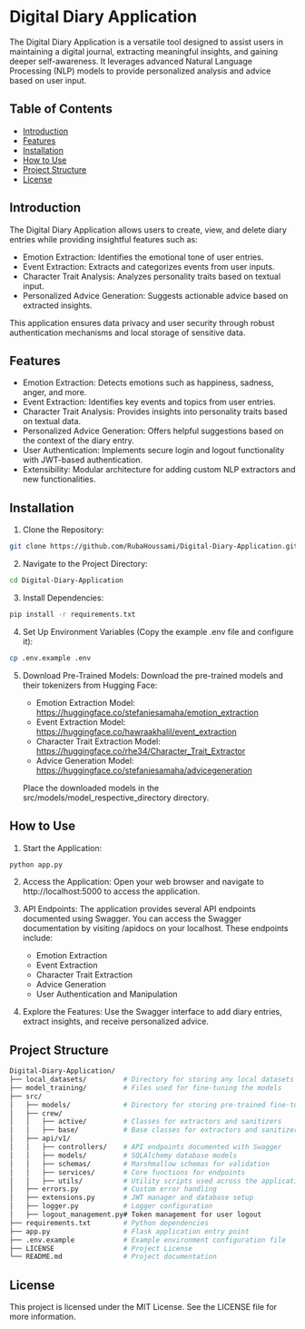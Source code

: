 # Digital Diary Application

The Digital Diary Application is a versatile tool designed to assist users in maintaining a digital journal, extracting meaningful insights, and gaining deeper self-awareness. It leverages advanced Natural Language Processing (NLP) models to provide personalized analysis and advice based on user input.

## Table of Contents

- [Introduction](#introduction)
- [Features](#features)
- [Installation](#installation)
- [How to Use](#how-to-use)
- [Project Structure](#project-structure)
- [License](#license)

## Introduction

The Digital Diary Application allows users to create, view, and delete diary entries while providing insightful features such as:

- Emotion Extraction: Identifies the emotional tone of user entries.
- Event Extraction: Extracts and categorizes events from user inputs.
- Character Trait Analysis: Analyzes personality traits based on textual input.
- Personalized Advice Generation: Suggests actionable advice based on extracted insights.

This application ensures data privacy and user security through robust authentication mechanisms and local storage of sensitive data.

## Features

- Emotion Extraction: Detects emotions such as happiness, sadness, anger, and more.
- Event Extraction: Identifies key events and topics from user entries.
- Character Trait Analysis: Provides insights into personality traits based on textual data.
- Personalized Advice Generation: Offers helpful suggestions based on the context of the diary entry.
- User Authentication: Implements secure login and logout functionality with JWT-based authentication.
- Extensibility: Modular architecture for adding custom NLP extractors and new functionalities.

## Installation

1. Clone the Repository:
```bash
git clone https://github.com/RubaHoussami/Digital-Diary-Application.git
```

2. Navigate to the Project Directory:
```bash
cd Digital-Diary-Application
```

3. Install Dependencies:
```bash
pip install -r requirements.txt
```

4. Set Up Environment Variables (Copy the example .env file and configure it):
```bash
cp .env.example .env
```

5. Download Pre-Trained Models:
   Download the pre-trained models and their tokenizers from Hugging Face:
   - Emotion Extraction Model: https://huggingface.co/stefaniesamaha/emotion_extraction
   - Event Extraction Model: https://huggingface.co/hawraakhalil/event_extraction
   - Character Trait Extraction Model: https://huggingface.co/rhe34/Character_Trait_Extractor
   - Advice Generation Model: https://huggingface.co/stefaniesamaha/advicegeneration

   Place the downloaded models in the src/models/model_respective_directory directory.

## How to Use

1. Start the Application:
```bash
python app.py
```

2. Access the Application:
   Open your web browser and navigate to http://localhost:5000 to access the application.

3. API Endpoints:
   The application provides several API endpoints documented using Swagger. You can access the Swagger documentation by visiting /apidocs on your localhost. These endpoints include:
   - Emotion Extraction
   - Event Extraction
   - Character Trait Extraction
   - Advice Generation
   - User Authentication and Manipulation

4. Explore the Features:
   Use the Swagger interface to add diary entries, extract insights, and receive personalized advice.

## Project Structure
```bash
Digital-Diary-Application/
├── local_datasets/         # Directory for storing any local datasets
├── model_training/         # Files used for fine-tuning the models
├── src/
│   ├── models/             # Directory for storing pre-trained fine-tuned models and tokenizers
│   ├── crew/
│   │   ├── active/         # Classes for extractors and sanitizers
│   │   ├── base/           # Base classes for extractors and sanitizers
│   ├── api/v1/
│   │   ├── controllers/    # API endpoints documented with Swagger
│   │   ├── models/         # SQLAlchemy database models
│   │   ├── schemas/        # Marshmallow schemas for validation
│   │   ├── services/       # Core functions for endpoints
│   │   ├── utils/          # Utility scripts used across the application
│   ├── errors.py           # Custom error handling
│   ├── extensions.py       # JWT manager and database setup
│   ├── logger.py           # Logger configuration
│   ├── logout_management.py# Token management for user logout
├── requirements.txt        # Python dependencies
├── app.py                  # Flask application entry point
├── .env.example            # Example environment configuration file
├── LICENSE                 # Project License
└── README.md               # Project documentation
```

## License

This project is licensed under the MIT License. See the LICENSE file for more information.
